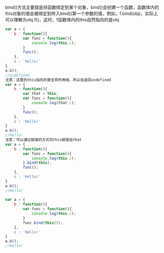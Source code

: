 bind()方法主要就是将函数绑定到某个对象，bind()会创建一个函数，函数体内的this对象的值会被绑定到传入bind()第一个参数的值，例如，f.bind(obj)，实际上可以理解为obj.f()，这时，f函数体内的this自然指向的是obj
```js
var a = {
    b : function(){
        var func = function(){
            console.log(this.c);
        }
        func();
    },
    c : 'Hello!'
}
a.b();
//undefined
注意：这里的this指向的是全局作用域，所以会返回undefined
var a = {
    b : function(){
        var that = this;
        var func = function(){
            console.log(that.c);
        }
        func();
    },
    c : 'Hello!'
}
a.b();
//Hello!
注意：可以通过赋值的方式将this赋值给that
var a = {
    b : function(){
        var func = function(){
            console.log(this.c);
        }.bind(this);
        func();
    },
    c : 'Hello!'
}
a.b();
//Hello!
 
var a = {
    b : function(){
        var func = function(){
            console.log(this.c);
        }
        func.bind(this)();
    },
    c : 'Hello!'
}
a.b();
//Hello!
```
